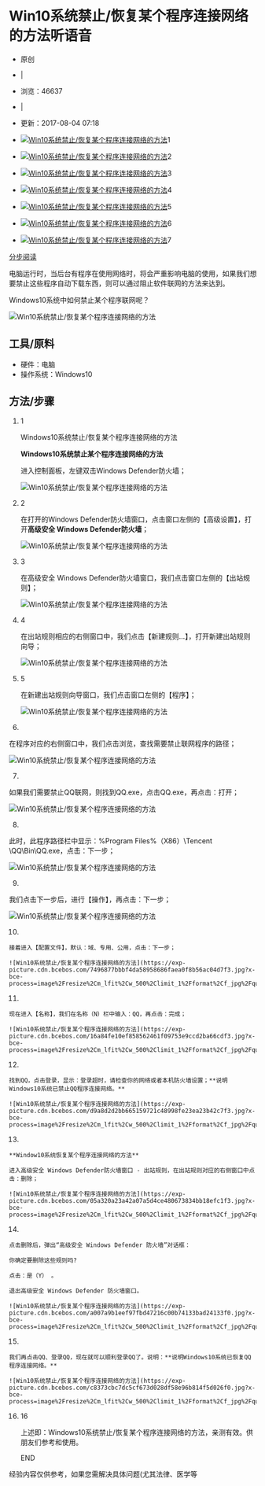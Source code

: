 # Win10系统禁止/恢复某个程序连接网络的方法听语音

- 原创
- |
- 浏览：46637
- |
- 更新：2017-08-04 07:18

- [![Win10系统禁止/恢复某个程序连接网络的方法](https://exp-picture.cdn.bcebos.com/777f3fc2bbd6e1d0e2b4c2d20d254193cfe8aff3.jpg?x-bce-process=image%2Fresize%2Cm_fill%2Cw_92%2Ch_69%2Climit_1%2Fformat%2Cf_jpg%2Fquality%2Cq_80)](http://jingyan.baidu.com/album/22a299b5e6fa909e18376a55.html?picindex=1)1
- [![Win10系统禁止/恢复某个程序连接网络的方法](https://exp-picture.cdn.bcebos.com/87645f93cee8b004c14789bc79260d9a300ea9f3.jpg?x-bce-process=image%2Fresize%2Cm_fill%2Cw_92%2Ch_69%2Climit_1%2Fformat%2Cf_jpg%2Fquality%2Cq_80)](http://jingyan.baidu.com/album/22a299b5e6fa909e18376a55.html?picindex=2)2
- [![Win10系统禁止/恢复某个程序连接网络的方法](https://exp-picture.cdn.bcebos.com/16d8f72abab84240f4a29ba77ac595ee40c19ef3.jpg?x-bce-process=image%2Fresize%2Cm_fill%2Cw_92%2Ch_69%2Climit_1%2Fformat%2Cf_jpg%2Fquality%2Cq_80)](http://jingyan.baidu.com/album/22a299b5e6fa909e18376a55.html?picindex=3)3
- [![Win10系统禁止/恢复某个程序连接网络的方法](https://exp-picture.cdn.bcebos.com/b666b2530688912c0296845b1b4800fc76f797f3.jpg?x-bce-process=image%2Fresize%2Cm_fill%2Cw_92%2Ch_69%2Climit_1%2Fformat%2Cf_jpg%2Fquality%2Cq_80)](http://jingyan.baidu.com/album/22a299b5e6fa909e18376a55.html?picindex=4)4
- [![Win10系统禁止/恢复某个程序连接网络的方法](https://exp-picture.cdn.bcebos.com/01bd69f7980e5f20ed2d0768bd20b93acc898ef3.jpg?x-bce-process=image%2Fresize%2Cm_fill%2Cw_92%2Ch_69%2Climit_1%2Fformat%2Cf_jpg%2Fquality%2Cq_80)](http://jingyan.baidu.com/album/22a299b5e6fa909e18376a55.html?picindex=5)5
- [![Win10系统禁止/恢复某个程序连接网络的方法](https://exp-picture.cdn.bcebos.com/274e9635dd8a59defd5bd0b2b370d5413b8c84f3.jpg?x-bce-process=image%2Fresize%2Cm_fill%2Cw_92%2Ch_69%2Climit_1%2Fformat%2Cf_jpg%2Fquality%2Cq_80)](http://jingyan.baidu.com/album/22a299b5e6fa909e18376a55.html?picindex=6)6
- [![Win10系统禁止/恢复某个程序连接网络的方法](https://exp-picture.cdn.bcebos.com/51cd85cec7f88a779981d0ff6e4a2f27e6eff8f3.jpg?x-bce-process=image%2Fresize%2Cm_fill%2Cw_92%2Ch_69%2Climit_1%2Fformat%2Cf_jpg%2Fquality%2Cq_80)](http://jingyan.baidu.com/album/22a299b5e6fa909e18376a55.html?picindex=7)7

[分步阅读](http://jingyan.baidu.com/album/22a299b5e6fa909e18376a55.html)

电脑运行时，当后台有程序在使用网络时，将会严重影响电脑的使用，如果我们想要禁止这些程序自动下载东西，则可以通过阻止软件联网的方法来达到。

Windows10系统中如何禁止某个程序联网呢？

![Win10系统禁止/恢复某个程序连接网络的方法](https://exp-picture.cdn.bcebos.com/777f3fc2bbd6e1d0e2b4c2d20d254193cfe8aff3.jpg?x-bce-process=image%2Fresize%2Cm_lfit%2Cw_500%2Climit_1%2Fformat%2Cf_jpg%2Fquality%2Cq_80)

## 工具/原料

- 硬件：电脑
- 操作系统：Windows10

## 方法/步骤

1. 1

   Windows10系统禁止/恢复某个程序连接网络的方法

   **Windows10系统禁止某个程序连接网络的方法**

   进入控制面板，左键双击Windows Defender防火墙；

   ![Win10系统禁止/恢复某个程序连接网络的方法](https://exp-picture.cdn.bcebos.com/87645f93cee8b004c14789bc79260d9a300ea9f3.jpg?x-bce-process=image%2Fresize%2Cm_lfit%2Cw_500%2Climit_1%2Fformat%2Cf_jpg%2Fquality%2Cq_80)

2. 2

   在打开的Windows Defender防火墙窗口，点击窗口左侧的【高级设置】，打开**高级安全 Windows Defender防火墙**；

   ![Win10系统禁止/恢复某个程序连接网络的方法](https://exp-picture.cdn.bcebos.com/16d8f72abab84240f4a29ba77ac595ee40c19ef3.jpg?x-bce-process=image%2Fresize%2Cm_lfit%2Cw_500%2Climit_1%2Fformat%2Cf_jpg%2Fquality%2Cq_80)

3. 3

   在高级安全 Windows Defender防火墙窗口，我们点击窗口左侧的【出站规则】；

   ![Win10系统禁止/恢复某个程序连接网络的方法](https://exp-picture.cdn.bcebos.com/b666b2530688912c0296845b1b4800fc76f797f3.jpg?x-bce-process=image%2Fresize%2Cm_lfit%2Cw_500%2Climit_1%2Fformat%2Cf_jpg%2Fquality%2Cq_80)

4. 4

   在出站规则相应的右侧窗口中，我们点击【新建规则...】，打开新建出站规则向导；

   ![Win10系统禁止/恢复某个程序连接网络的方法](https://exp-picture.cdn.bcebos.com/01bd69f7980e5f20ed2d0768bd20b93acc898ef3.jpg?x-bce-process=image%2Fresize%2Cm_lfit%2Cw_500%2Climit_1%2Fformat%2Cf_jpg%2Fquality%2Cq_80)

5. 5

   在新建出站规则向导窗口，我们点击窗口左侧的【程序】；

   ![Win10系统禁止/恢复某个程序连接网络的方法](https://exp-picture.cdn.bcebos.com/274e9635dd8a59defd5bd0b2b370d5413b8c84f3.jpg?x-bce-process=image%2Fresize%2Cm_lfit%2Cw_500%2Climit_1%2Fformat%2Cf_jpg%2Fquality%2Cq_80)

6. 

   在程序对应的右侧窗口中，我们点击浏览，查找需要禁止联网程序的路径；

   ![Win10系统禁止/恢复某个程序连接网络的方法](https://exp-picture.cdn.bcebos.com/51cd85cec7f88a779981d0ff6e4a2f27e6eff8f3.jpg?x-bce-process=image%2Fresize%2Cm_lfit%2Cw_500%2Climit_1%2Fformat%2Cf_jpg%2Fquality%2Cq_80)

7. 

   如果我们需要禁止QQ联网，则找到QQ.exe，点击QQ.exe，再点击：打开；

   ![Win10系统禁止/恢复某个程序连接网络的方法](https://exp-picture.cdn.bcebos.com/e40b3127e7ef2806a15dca6eb840b6f39087f2f3.jpg?x-bce-process=image%2Fresize%2Cm_lfit%2Cw_500%2Climit_1%2Fformat%2Cf_jpg%2Fquality%2Cq_80)

8. 

   此时，此程序路径栏中显示：%Program Files%（X86）\Tencent \QQ\Bin\QQ.exe，点击：下一步；

   ![Win10系统禁止/恢复某个程序连接网络的方法](https://exp-picture.cdn.bcebos.com/90c61d1c99c0affc33da7c9c2372941fbfe4eaf3.jpg?x-bce-process=image%2Fresize%2Cm_lfit%2Cw_500%2Climit_1%2Fformat%2Cf_jpg%2Fquality%2Cq_80)

9. 

   我们点击下一步后，进行【操作】，再点击：下一步；

   ![Win10系统禁止/恢复某个程序连接网络的方法](https://exp-picture.cdn.bcebos.com/f11f54237971fe1d4a8440aaea20a7cd0d6ee0f3.jpg?x-bce-process=image%2Fresize%2Cm_lfit%2Cw_500%2Climit_1%2Fformat%2Cf_jpg%2Fquality%2Cq_80)

10. 

    接着进入【配置文件】，默认：域、专用、公用，点击：下一步；

    ![Win10系统禁止/恢复某个程序连接网络的方法](https://exp-picture.cdn.bcebos.com/7496877bbbf4da58958686faea0f8b56ac04d7f3.jpg?x-bce-process=image%2Fresize%2Cm_lfit%2Cw_500%2Climit_1%2Fformat%2Cf_jpg%2Fquality%2Cq_80)

11. 

    现在进入【名称】，我们在名称（N）栏中输入：QQ，再点击：完成；

    ![Win10系统禁止/恢复某个程序连接网络的方法](https://exp-picture.cdn.bcebos.com/16a84fe10ef858562461f09753e9ccd2ba66cdf3.jpg?x-bce-process=image%2Fresize%2Cm_lfit%2Cw_500%2Climit_1%2Fformat%2Cf_jpg%2Fquality%2Cq_80)

12. 

    找到QQ，点击登录，显示：登录超时，请检查你的网络或者本机防火墙设置；**说明Windows10系统已禁止QQ程序连接网络。**

    ![Win10系统禁止/恢复某个程序连接网络的方法](https://exp-picture.cdn.bcebos.com/d9a8d2d2bb665159721c48998fe23ea23b42c7f3.jpg?x-bce-process=image%2Fresize%2Cm_lfit%2Cw_500%2Climit_1%2Fformat%2Cf_jpg%2Fquality%2Cq_80)

13. 

    **Window10系统恢复某个程序连接网络的方法**

    进入高级安全 Windows Defender防火墙窗口 - 出站规则，在出站规则对应的右侧窗口中点击：删除；

    ![Win10系统禁止/恢复某个程序连接网络的方法](https://exp-picture.cdn.bcebos.com/05a320a23a42a07a5d4ce480673834bb18efc1f3.jpg?x-bce-process=image%2Fresize%2Cm_lfit%2Cw_500%2Climit_1%2Fformat%2Cf_jpg%2Fquality%2Cq_80)

14. 

    点击删除后，弹出“高级安全 Windows Defender 防火墙”对话框：

    你确定要删除这些规则吗?

    点击：是（Y） 。

    退出高级安全 Windows Defender 防火墙窗口。

    ![Win10系统禁止/恢复某个程序连接网络的方法](https://exp-picture.cdn.bcebos.com/a007a9b1eef97fbd47216c00b74133bad24133f0.jpg?x-bce-process=image%2Fresize%2Cm_lfit%2Cw_500%2Climit_1%2Fformat%2Cf_jpg%2Fquality%2Cq_80)

15. 

    我们再点击QQ、登录QQ，现在就可以顺利登录QQ了。说明：**说明Windows10系统已恢复QQ程序连接网络。**

    ![Win10系统禁止/恢复某个程序连接网络的方法](https://exp-picture.cdn.bcebos.com/c8373cbc7dc5cf673d028df58e96b814f5d026f0.jpg?x-bce-process=image%2Fresize%2Cm_lfit%2Cw_500%2Climit_1%2Fformat%2Cf_jpg%2Fquality%2Cq_80)

16. 16

    上述即：Windows10系统禁止/恢复某个程序连接网络的方法，亲测有效。供朋友们参考和使用。

    END

经验内容仅供参考，如果您需解决具体问题(尤其法律、医学等